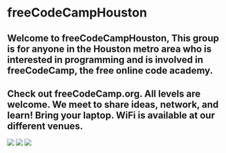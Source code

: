 # freeCodeCampHouston
## Welcome to freeCodeCampHouston, This group is for anyone in the Houston metro area who is interested in programming and is involved in freeCodeCamp, the free online code academy. 
## Check out freeCodeCamp.org. All levels are welcome. We meet to share ideas, network, and learn! Bring your laptop. WiFi is available at our different venues.

<p align="left">
<a href="https://www.meetup.com/freecodecamp-houston-tx/" target="blank"><img src="https://img.icons8.com/external-tal-revivo-color-tal-revivo/24/null/external-meetup-a-service-to-organize-online-groups-that-host-in-person-events-logo-color-tal-revivo.png"/></a>
<a href="freecodecamp-houston.slack.com" target="blank"><img src="https://img.icons8.com/color/48/null/slack-new.png"/></a>
<a href="https://www.linkedin.com/company/freecodecamphouston/" target="blank"><img src="https://img.icons8.com/color/48/null/linkedin-circled--v1.png"/></a>
</p>
